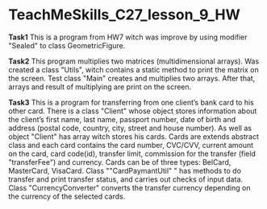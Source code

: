 # TeachMeSkills_C27_lesson_9_HW

**Task1** This is a program from HW7 witch was improve by using modifier "Sealed" to class GeometricFigure.

**Task2** This program multiplies two matrices (multidimensional arrays). Was created a class "Utils", witch contains a static method to print the matrix on the screen. Test class "Main" creates and multiplies two arrays. After that, arrays and result of multiplying are print on the screen.

**Task3** This is a program for transferring from one client’s bank card to his other card. There is a class "Client" whose object stores information about the client’s first name, last name, passport number, date of birth and address (postal code, country, city, street and house number). As well as object "Client" has array witch stores his cards. Cards are extends abstract class and each card contains the card number, CVC/CVV, current amount on the card, card code(id), transfer limit, commission for the transfer (field "transferFee") and currency. Cards can be of three types: BelCard, MasterCard, VisaCard. Class ""CardPaymantUtil" " has methods to do transfer and print transfer status, and carries out checks of input data. Class "CurrencyConverter" converts the transfer currency depending on the currency of the selected cards. 
